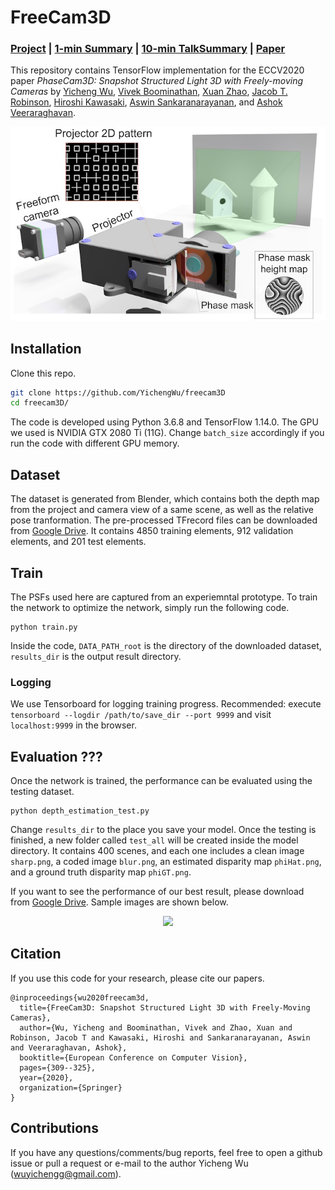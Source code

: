 # FreeCam3D

### [Project](https://yichengwu.github.io/freecam3D/) | [1-min Summary](https://www.youtube.com/watch?v=QCOzSyEeniw) | [10-min TalkSummary](https://www.youtube.com/watch?v=-6AhHc_1sOs) | [Paper](https://drive.google.com/file/d/1P3_ZJYdp_VDuWOQaPuf_2xt0VGWCt7Jg/view?usp=sharing)

This repository contains TensorFlow implementation for the ECCV2020 paper *PhaseCam3D: Snapshot Structured Light 3D with Freely-moving Cameras* by [Yicheng Wu](https://yichengwu.github.io), [Vivek Boominathan](https://vivekboominathan.com/), [Xuan Zhao](https://www.linkedin.com/in/xuan-zhao-94308991/), [Jacob T. Robinson](https://www.robinsonlab.com/jacob-t-robinson), [Hiroshi Kawasaki](http://www.cvg.ait.kyushu-u.ac.jp), [Aswin Sankaranarayanan](http://imagesci.ece.cmu.edu/index.html), and [Ashok Veeraraghavan](https://computationalimaging.rice.edu/).

![Overview](/docs/data/teaser_fullsize.jpg)


## Installation
Clone this repo.
```bash
git clone https://github.com/YichengWu/freecam3D
cd freecam3D/
```
The code is developed using Python 3.6.8 and TensorFlow 1.14.0. The GPU we used is NVIDIA GTX 2080 Ti (11G). Change `batch_size` accordingly if you run the code with different GPU memory.

## Dataset

The dataset is generated from Blender, which contains both the depth map from the project and camera view of a same scene, as well as the relative pose tranformation.
The pre-processed TFrecord files can be downloaded from [Google Drive](https://drive.google.com/drive/folders/18b1CamTQd6wf2o3kxfL5aqWtWopIDuVG?usp=sharing). It contains 4850 training elements, 912 validation elements, and 201 test elements.

## Train

The PSFs used here are captured from an experiemntal prototype. To train the network to optimize the network, simply run the following code.
```
python train.py
```
Inside the code, `DATA_PATH_root` is the directory of the downloaded dataset, `results_dir` is the output result directory.

### Logging

We use Tensorboard for logging training progress. Recommended: execute `tensorboard --logdir /path/to/save_dir --port 9999` and visit `localhost:9999` in the browser.

## Evaluation ???

Once the network is trained, the performance can be evaluated using the testing dataset. 
```
python depth_estimation_test.py
```
Change `results_dir` to the place you save your model. Once the testing is finished, a new folder called `test_all` will be created inside the model directory. It contains 400 scenes, and each one includes a clean image `sharp.png`, a coded image `blur.png`, an estimated disparity map `phiHat.png`, and a ground truth disparity map `phiGT.png`.

If you want to see the performance of our best result, please download from [Google Drive](https://drive.google.com/drive/folders/12zqZjkllc9IllSIloOSfJNlkDvHL46Hb?usp=sharing). Sample images are shown below.

<p align="center">
  <img width="500" src="/figures/PhaseCam3D_sim_results.png">
</p>


## Citation
If you use this code for your research, please cite our papers.
```
@inproceedings{wu2020freecam3d,
  title={FreeCam3D: Snapshot Structured Light 3D with Freely-Moving Cameras},
  author={Wu, Yicheng and Boominathan, Vivek and Zhao, Xuan and Robinson, Jacob T and Kawasaki, Hiroshi and Sankaranarayanan, Aswin and Veeraraghavan, Ashok},
  booktitle={European Conference on Computer Vision},
  pages={309--325},
  year={2020},
  organization={Springer}
}
```
## Contributions
If you have any questions/comments/bug reports, feel free to open a github issue or pull a request or e-mail to the author Yicheng Wu (wuyichengg@gmail.com).
